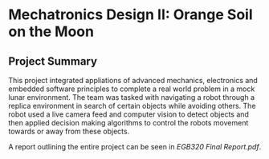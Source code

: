 # Mechatronics Design II: Orange Soil on the Moon
## Project Summary
This project integrated appliations of advanced mechanics, electronics and embedded software principles to complete a real world problem in a mock lunar environment.
The team was tasked with navigating a robot through a replica environment in search of certain objects while avoiding others.
The robot used a live camera feed and computer vision to detect objects and then applied decision making algorithms to control the robots movement towards or away from these objects.

A report outlining the entire project can be seen in _EGB320 Final Report.pdf_.
